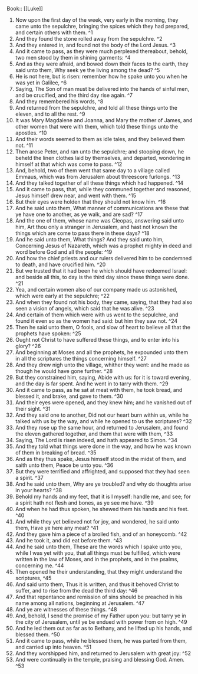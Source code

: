  Book:: [[Luke]]
 1. Now upon the first day of the week, very early in the morning, they came unto the sepulchre, bringing the spices which they had prepared, and certain others with them. ^1
 2. And they found the stone rolled away from the sepulchre. ^2
 3. And they entered in, and found not the body of the Lord Jesus. ^3
 4. And it came to pass, as they were much perplexed thereabout, behold, two men stood by them in shining garments: ^4
 5. And as they were afraid, and bowed down their faces to the earth, they said unto them, Why seek ye the living among the dead? ^5
 6. He is not here, but is risen: remember how he spake unto you when he was yet in Galilee, ^6
 7. Saying, The Son of man must be delivered into the hands of sinful men, and be crucified, and the third day rise again. ^7
 8. And they remembered his words, ^8
 9. And returned from the sepulchre, and told all these things unto the eleven, and to all the rest. ^9
 10. It was Mary Magdalene and Joanna, and Mary the mother of James, and other women that were with them, which told these things unto the apostles. ^10
 11. And their words seemed to them as idle tales, and they believed them not. ^11
 12. Then arose Peter, and ran unto the sepulchre; and stooping down, he beheld the linen clothes laid by themselves, and departed, wondering in himself at that which was come to pass. ^12
 13. And, behold, two of them went that same day to a village called Emmaus, which was from Jerusalem about threescore furlongs. ^13
 14. And they talked together of all these things which had happened. ^14
 15. And it came to pass, that, while they communed together and reasoned, Jesus himself drew near, and went with them. ^15
 16. But their eyes were holden that they should not know him. ^16
 17. And he said unto them, What manner of communications are these that ye have one to another, as ye walk, and are sad? ^17
 18. And the one of them, whose name was Cleopas, answering said unto him, Art thou only a stranger in Jerusalem, and hast not known the things which are come to pass there in these days? ^18
 19. And he said unto them, What things? And they said unto him, Concerning Jesus of Nazareth, which was a prophet mighty in deed and word before God and all the people: ^19
 20. And how the chief priests and our rulers delivered him to be condemned to death, and have crucified him. ^20
 21. But we trusted that it had been he which should have redeemed Israel: and beside all this, to day is the third day since these things were done. ^21
 22. Yea, and certain women also of our company made us astonished, which were early at the sepulchre; ^22
 23. And when they found not his body, they came, saying, that they had also seen a vision of angels, which said that he was alive. ^23
 24. And certain of them which were with us went to the sepulchre, and found it even so as the women had said: but him they saw not. ^24
 25. Then he said unto them, O fools, and slow of heart to believe all that the prophets have spoken: ^25
 26. Ought not Christ to have suffered these things, and to enter into his glory? ^26
 27. And beginning at Moses and all the prophets, he expounded unto them in all the scriptures the things concerning himself. ^27
 28. And they drew nigh unto the village, whither they went: and he made as though he would have gone further. ^28
 29. But they constrained him, saying, Abide with us: for it is toward evening, and the day is far spent. And he went in to tarry with them. ^29
 30. And it came to pass, as he sat at meat with them, he took bread, and blessed it, and brake, and gave to them. ^30
 31. And their eyes were opened, and they knew him; and he vanished out of their sight. ^31
 32. And they said one to another, Did not our heart burn within us, while he talked with us by the way, and while he opened to us the scriptures? ^32
 33. And they rose up the same hour, and returned to Jerusalem, and found the eleven gathered together, and them that were with them, ^33
 34. Saying, The Lord is risen indeed, and hath appeared to Simon. ^34
 35. And they told what things were done in the way, and how he was known of them in breaking of bread. ^35
 36. And as they thus spake, Jesus himself stood in the midst of them, and saith unto them, Peace be unto you. ^36
 37. But they were terrified and affrighted, and supposed that they had seen a spirit. ^37
 38. And he said unto them, Why are ye troubled? and why do thoughts arise in your hearts? ^38
 39. Behold my hands and my feet, that it is I myself: handle me, and see; for a spirit hath not flesh and bones, as ye see me have. ^39
 40. And when he had thus spoken, he shewed them his hands and his feet. ^40
 41. And while they yet believed not for joy, and wondered, he said unto them, Have ye here any meat? ^41
 42. And they gave him a piece of a broiled fish, and of an honeycomb. ^42
 43. And he took it, and did eat before them. ^43
 44. And he said unto them, These are the words which I spake unto you, while I was yet with you, that all things must be fulfilled, which were written in the law of Moses, and in the prophets, and in the psalms, concerning me. ^44
 45. Then opened he their understanding, that they might understand the scriptures, ^45
 46. And said unto them, Thus it is written, and thus it behoved Christ to suffer, and to rise from the dead the third day: ^46
 47. And that repentance and remission of sins should be preached in his name among all nations, beginning at Jerusalem. ^47
 48. And ye are witnesses of these things. ^48
 49. And, behold, I send the promise of my Father upon you: but tarry ye in the city of Jerusalem, until ye be endued with power from on high. ^49
 50. And he led them out as far as to Bethany, and he lifted up his hands, and blessed them. ^50
 51. And it came to pass, while he blessed them, he was parted from them, and carried up into heaven. ^51
 52. And they worshipped him, and returned to Jerusalem with great joy: ^52
 53. And were continually in the temple, praising and blessing God. Amen. ^53
